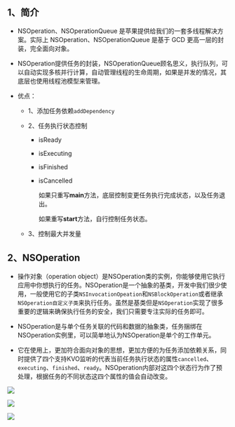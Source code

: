 ## 1、简介

- NSOperation、NSOperationQueue 是苹果提供给我们的一套多线程解决方案。实际上 NSOperation、NSOperationQueue 是基于 GCD 更高一层的封装，完全面向对象。

- NSOperation提供任务的封装，NSOperationQueue顾名思义，执行队列，可以自动实现多核并行计算，自动管理线程的生命周期，如果是并发的情况，其底层也使用线程池模型来管理。

- 优点：
  - 1、添加任务依赖`addDependency`
   
  - 2、任务执行状态控制
     - isReady

     - isExecuting
     - isFinished
     - isCancelled

       如果只重写**main**方法，底层控制变更任务执行完成状态，以及任务退出。
    
       如果重写**start**方法，自行控制任务状态。

  - 3、控制最大并发量

## 2、NSOperation

- 操作对象（operation object）是NSOperation类的实例，你能够使用它执行应用中你想执行的任务。NSOperation是一个抽象的基类，开发中我们很少使用，一般使用它的子类`NSInvocationOpeation`和`NSBlockOperation`或者继承`NSOperation自定义子类`来执行任务。虽然是基类但是`NSOperation`实现了很多重要的逻辑来确保执行任务的安全，我们只需要专注实际的任务即可。

- NSOperation是与单个任务关联的代码和数据的抽象类，任务捆绑在NSOperation实例里，可以简单地认为NSOperation是单个的工作单元。
- 它在使用上，更加符合面向对象的思想，更加方便的为任务添加依赖关系，同时提供了四个支持KVO监听的代表当前任务执行状态的属性`cancelled`、`executing`、`finished`、`ready`。NSOperation内部对这四个状态行为作了预处理，根据任务的不同状态这四个属性的值会自动改变。



![](https://upload-images.jianshu.io/upload_images/325120-e7b8686917609f9d.png?imageMogr2/auto-orient/strip%7CimageView2/2/w/800)

![](https://upload-images.jianshu.io/upload_images/325120-f35d990ae76419ea.png?imageMogr2/auto-orient/strip%7CimageView2/2/w/800)

![](https://upload-images.jianshu.io/upload_images/325120-44be291faf502bce.png?imageMogr2/auto-orient/strip%7CimageView2/2/w/800)




